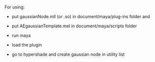 For using:

- put gaussianNode.mll (or .so) in document/maya<version>/plug-ins folder and
- put AEgaussianTemplate.mel in document/maya<version>/scripts folder

- run maya
- load the plugin
- go to hypershade and create gaussian node in utility list



